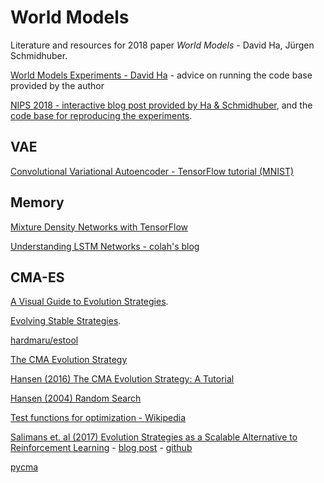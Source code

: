 # World Models

Literature and resources for 2018 paper *World Models* - David Ha, Jürgen Schmidhuber.

[World Models Experiments - David Ha](http://blog.otoro.net/2018/06/09/world-models-experiments/) - advice on running the code base provided by the author

[NIPS 2018 - interactive blog post provided by Ha & Schmidhuber](https://worldmodels.github.io/), and the [code base for reproducing the experiments](https://github.com/hardmaru/WorldModelsExperiments).

## VAE

[Convolutional Variational Autoencoder - TensorFlow tutorial (MNIST)](https://www.tensorflow.org/tutorials/generative/cvae)

## Memory

[Mixture Density Networks with TensorFlow](http://blog.otoro.net/2015/11/24/mixture-density-networks-with-tensorflow/)

[Understanding LSTM Networks - colah's blog](https://colah.github.io/posts/2015-08-Understanding-LSTMs/)

## CMA-ES

[A Visual Guide to Evolution Strategies](http://blog.otoro.net/2017/10/29/visual-evolution-strategies/).

[Evolving Stable Strategies](http://blog.otoro.net/2017/11/12/evolving-stable-strategies/).

[hardmaru/estool](https://github.com/hardmaru/estool)

[The CMA Evolution Strategy](http://cma.gforge.inria.fr/)

[Hansen (2016) The CMA Evolution Strategy: A Tutorial](https://arxiv.org/pdf/1604.00772.pdf)

[Hansen (2004) Random Search](http://www.cmap.polytechnique.fr/~nikolaus.hansen/searchandcmaslides.pdf)

[Test functions for optimization - Wikipedia](https://en.wikipedia.org/wiki/Test_functions_for_optimization)

[Salimans et. al (2017) Evolution Strategies as a Scalable Alternative to Reinforcement Learning](https://arxiv.org/pdf/1703.03864.pdf) - [blog post](https://openai.com/blog/evolution-strategies/) - [github](https://github.com/openai/evolution-strategies-starter)

[pycma](https://github.com/CMA-ES/pycma)
